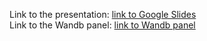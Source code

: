 Link to the presentation: [link to Google Slides](https://docs.google.com/presentation/d/1sjL0fYwiSJC-JIgmclYdllXgTMw8z_sdMzoHpNpLVys/edit?usp=sharing)  
Link to the Wandb panel: [link to Wandb panel](https://wandb.ai/dmasny/neuroimaging_gnn_eeg_final_project?workspace=user-dmasny)
